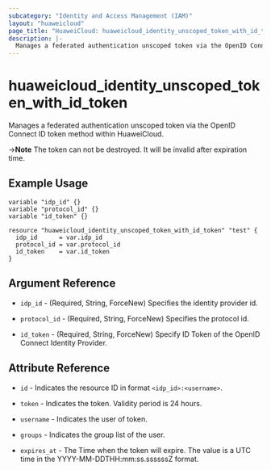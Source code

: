 ```yaml
---
subcategory: "Identity and Access Management (IAM)"
layout: "huaweicloud"
page_title: "HuaweiCloud: huaweicloud_identity_unscoped_token_with_id_token"
description: |-
  Manages a federated authentication unscoped token via the OpenID Connect ID token method within HuaweiCloud.
---
```


# huaweicloud_identity_unscoped_token_with_id_token

Manages a federated authentication unscoped token via the OpenID Connect ID token method within HuaweiCloud.

->**Note** The token can not be destroyed. It will be invalid after expiration time.

## Example Usage

```hcl
variable "idp_id" {}
variable "protocol_id" {}
variable "id_token" {}

resource "huaweicloud_identity_unscoped_token_with_id_token" "test" {
  idp_id      = var.idp_id
  protocol_id = var.protocol_id
  id_token    = var.id_token
}
```

## Argument Reference

* `idp_id` - (Required, String, ForceNew) Specifies the identity provider id.

* `protocol_id` - (Required, String, ForceNew) Specifies the protocol id.

* `id_token` - (Required, String, ForceNew) Specify ID Token of the OpenID Connect Identity Provider.

## Attribute Reference

* `id` - Indicates the resource ID in format `<idp_id>:<username>`.

* `token` - Indicates the token. Validity period is 24 hours.

* `username` - Indicates the user of token.

* `groups` - Indicates the group list of the user.

* `expires_at` - The Time when the token will expire. The value is a UTC time in the YYYY-MM-DDTHH:mm:ss.ssssssZ format.
